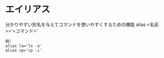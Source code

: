 # エイリアス
分かりやすい別名を与えてコマンドを使いやすくするための機能
    alias <名前>='<コマンド>'
    
    例）
    alias la='ls -a'
    alias cp='cp -i'
